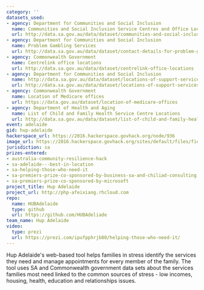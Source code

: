 ```yaml
---
category: ''
datasets_used:
- agency: Department for Communities and Social Inclusion
  name: Communities and Social Inclusion Service Centres and Office Locations
  url: http://data.sa.gov.au/data/dataset/communities-and-social-inclusion-service-centers-and-office-locations
- agency: Department for Communities and Social Inclusion
  name: Problem Gambling Services
  url: http://data.sa.gov.au/data/dataset/contact-details-for-problem-gambling-services
- agency: Commonwealth Government
  name: Centrelink office locations
  url: http://data.sa.gov.au/data/dataset/centrelink-office-locations
- agency: Department for Communities and Social Inclusion
  name: http://data.sa.gov.au/data/dataset/locations-of-support-services-for-carers-in-south-australia
  url: http://data.sa.gov.au/data/dataset/locations-of-support-services-for-carers-in-south-australia
- agency: Commonwealth Government
  name: Location of Medicare offices
  url: https://data.gov.au/dataset/location-of-medicare-offices
- agency: Department of Health and Aging
  name: List of Child and Family Health Service Centre Locations
  url: http://data.sa.gov.au/data/dataset/list-of-child-and-family-health-service-centre-locations
event: adelaide
gid: hup-adelaide
hackerspace_url: https://2016.hackerspace.govhack.org/node/936
image_url: https://2016.hackerspace.govhack.org/sites/default/files/field/image/Hup%20Adelaide%20Logo.jpg
jurisdiction: sa
prizes-entered:
- australia-community-resilience-hack
- sa-adelaide---best-in-location
- sa-helping-those-who-need-it
- sa-premiers-prize-co-sponsored-by-business-sa-and-chiliad-consulting
- sa-premiers-prize-co-sponsored-by-microsoft
project_title: Hup Adelaide
project_url: http://php-afeixiang.rhcloud.com
repo:
  name: HUBAdelaide
  type: github
  url: https://github.com/HUBAdeliade
team_name: Hup Adelaide
video:
  type: prezi
  url: https://prezi.com/ipufpphrjb80/helping-those-who-need-it/
---
```


Hup Adelaide's web-based tool helps families in stress identify the services they need and manage appointments for every member of the family. The tool uses SA and Commonwealth government data sets about the services families most need linked to the common sources of stress - low incomes, housing, health, education and relationships issues.